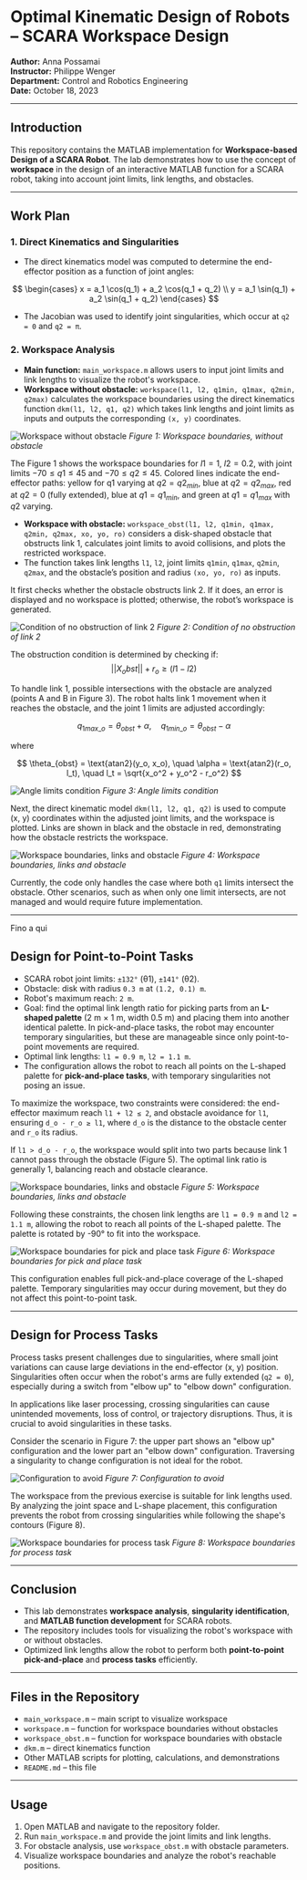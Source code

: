 # Optimal Kinematic Design of Robots – SCARA Workspace Design

**Author:** Anna Possamai  
**Instructor:** Philippe Wenger  
**Department:** Control and Robotics Engineering  
**Date:** October 18, 2023  

---

## Introduction

This repository contains the MATLAB implementation for **Workspace-based Design of a SCARA Robot**. The lab demonstrates how to use the concept of **workspace** in the design of an interactive MATLAB function for a SCARA robot, taking into account joint limits, link lengths, and obstacles.

---

## Work Plan

### 1. Direct Kinematics and Singularities
- The direct kinematics model was computed to determine the end-effector position as a function of joint angles:
  
$$
\begin{cases}
x = a_1 \cos(q_1) + a_2 \cos(q_1 + q_2) \\
y = a_1 \sin(q_1) + a_2 \sin(q_1 + q_2)
\end{cases}
$$

- The Jacobian was used to identify joint singularities, which occur at `q2 = 0` and `q2 = π`.

### 2. Workspace Analysis
- **Main function:** `main_workspace.m` allows users to input joint limits and link lengths to visualize the robot's workspace.
- **Workspace without obstacle:** `workspace(l1, l2, q1min, q1max, q2min, q2max)` calculates the workspace boundaries using the direct kinematics function `dkm(l1, l2, q1, q2)` which takes link lengths and joint limits as inputs and outputs the corresponding `(x, y)` coordinates.

![Workspace without obstacle](images/noobstacle.png)
*Figure 1: Workspace boundaries, without obstacle*

The Figure 1 shows the workspace boundaries for $l1 = 1$, $l2 = 0.2$, with joint limits $-70 ≤ q1 ≤ 45$ and $-70 ≤ q2 ≤ 45$. Colored lines indicate the end-effector paths: yellow for q1 varying at $q2 = q2_{min}$, blue at $q2 = q2_{max}$, red at $q2 = 0$ (fully extended), blue at $q1 = q1_{min}$, and green at $q1 = q1_{max}$ with $q2$ varying.


- **Workspace with obstacle:** `workspace_obst(l1, l2, q1min, q1max, q2min, q2max, xo, yo, ro)` considers a disk-shaped obstacle that obstructs link 1, calculates joint limits to avoid collisions, and plots the restricted workspace.
- The function takes link lengths `l1`, `l2`, joint limits `q1min`, `q1max`, `q2min`, `q2max`, and the obstacle’s position and radius `(xo, yo, ro)` as inputs.

It first checks whether the obstacle obstructs link 2. If it does, an error is displayed and no workspace is plotted; otherwise, the robot’s workspace is generated.

![Condition of no obstruction of link 2](images/posizione_obst.jpg)
*Figure 2: Condition of no obstruction of link 2*

The obstruction condition is determined by checking if:
$$ ||X_obst|| + r_o ≥ (l1 - l2)$$

To handle link 1, possible intersections with the obstacle are analyzed (points A and B in Figure 3). The robot halts link 1 movement when it reaches the obstacle, and the joint 1 limits are adjusted accordingly:

$$
q_{1max\_o} = \theta_{obst} + \alpha, \quad q_{1min\_o} = \theta_{obst} - \alpha
$$

where

$$
\theta_{obst} = \text{atan2}(y_o, x_o), \quad
\alpha = \text{atan2}(r_o, l_t), \quad
l_t = \sqrt{x_o^2 + y_o^2 - r_o^2}
$$

![Angle limits condition](images/limitiangoli.jpg)
*Figure 3: Angle limits condition*

Next, the direct kinematic model `dkm(l1, l2, q1, q2)` is used to compute (x, y) coordinates within the adjusted joint limits, and the workspace is plotted. Links are shown in black and the obstacle in red, demonstrating how the obstacle restricts the workspace.

![Workspace boundaries, links and obstacle](images/work_obst.jpg)
*Figure 4: Workspace boundaries, links and obstacle*

Currently, the code only handles the case where both `q1` limits intersect the obstacle. Other scenarios, such as when only one limit intersects, are not managed and would require future implementation.



---



Fino a qui



## Design for Point-to-Point Tasks
- SCARA robot joint limits: `±132°` (θ1), `±141°` (θ2).  
- Obstacle: disk with radius `0.3 m` at `(1.2, 0.1) m`.  
- Robot's maximum reach: `2 m`.  
- Goal: find the optimal link length ratio for picking parts from an **L-shaped palette** (2 m × 1 m, width 0.5 m) and placing them into another identical palette. In pick-and-place tasks, the robot may encounter temporary singularities, but these are manageable since only point-to-point movements are required.
- Optimal link lengths: `l1 = 0.9 m`, `l2 = 1.1 m`.  
- The configuration allows the robot to reach all points on the L-shaped palette for **pick-and-place tasks**, with temporary singularities not posing an issue.


To maximize the workspace, two constraints were considered: the end-effector maximum reach `l1 + l2 ≤ 2`, and obstacle avoidance for `l1`, ensuring `d_o - r_o ≥ l1`, where `d_o` is the distance to the obstacle center and `r_o` its radius.  

If `l1 > d_o - r_o`, the workspace would split into two parts because link 1 cannot pass through the obstacle (Figure 5). The optimal link ratio is generally 1, balancing reach and obstacle clearance.

![Workspace boundaries, links and obstacle](images/2sbagliata.jpg)
*Figure 5: Workspace boundaries, links and obstacle*

Following these constraints, the chosen link lengths are `l1 = 0.9 m` and `l2 = 1.1 m`, allowing the robot to reach all points of the L-shaped palette. The palette is rotated by -90° to fit into the workspace.

![Workspace boundaries for pick and place task](images/Lshape.jpg)
*Figure 6: Workspace boundaries for pick and place task*

This configuration enables full pick-and-place coverage of the L-shaped palette. Temporary singularities may occur during movement, but they do not affect this point-to-point task.

---


## Design for Process Tasks

Process tasks present challenges due to singularities, where small joint variations can cause large deviations in the end-effector (x, y) position. Singularities often occur when the robot's arms are fully extended (`q2 = 0`), especially during a switch from "elbow up" to "elbow down" configuration.

In applications like laser processing, crossing singularities can cause unintended movements, loss of control, or trajectory disruptions. Thus, it is crucial to avoid singularities in these tasks.

Consider the scenario in Figure 7: the upper part shows an "elbow up" configuration and the lower part an "elbow down" configuration. Traversing a singularity to change configuration is not ideal for the robot.

![Configuration to avoid](images/Lpercorso.jpg)
*Figure 7: Configuration to avoid*

The workspace from the previous exercise is suitable for link lengths used. By analyzing the joint space and L-shape placement, this configuration prevents the robot from crossing singularities while following the shape's contours (Figure 8).

![Workspace boundaries for process task](images/figura.png)
*Figure 8: Workspace boundaries for process task*





---

## Conclusion
- This lab demonstrates **workspace analysis**, **singularity identification**, and **MATLAB function development** for SCARA robots.  
- The repository includes tools for visualizing the robot's workspace with or without obstacles.  
- Optimized link lengths allow the robot to perform both **point-to-point pick-and-place** and **process tasks** efficiently.  

---

## Files in the Repository
- `main_workspace.m` – main script to visualize workspace  
- `workspace.m` – function for workspace boundaries without obstacles  
- `workspace_obst.m` – function for workspace boundaries with obstacle  
- `dkm.m` – direct kinematics function  
- Other MATLAB scripts for plotting, calculations, and demonstrations  
- `README.md` – this file  

---

## Usage
1. Open MATLAB and navigate to the repository folder.  
2. Run `main_workspace.m` and provide the joint limits and link lengths.  
3. For obstacle analysis, use `workspace_obst.m` with obstacle parameters.  
4. Visualize workspace boundaries and analyze the robot's reachable positions.  

